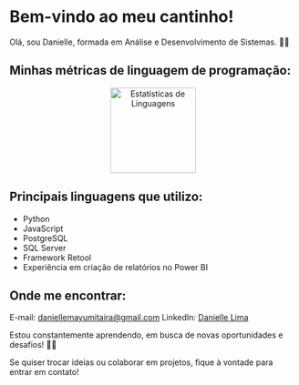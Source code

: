 # Bem-vindo ao meu cantinho!
Olá, sou Danielle, formada em Análise e Desenvolvimento de Sistemas. 👩‍💻

## Minhas métricas de linguagem de programação:
<p align="center">
  <img src="https://github-readme-stats.vercel.app/api/top-langs/?username=mayumi1982&layout=compact&langs_count=7&theme=dracula" height="150px" align="center" alt="Estatísticas de Linguagens"/>
</p>

## Principais linguagens que utilizo:
 - Python
 - JavaScript
 - PostgreSQL
 - SQL Server
 - Framework Retool
 - Experiência em criação de relatórios no Power BI

## Onde me encontrar:
E-mail: daniellemayumitaira@gmail.com
LinkedIn: [Danielle Lima](https://www.linkedin.com/in/lima-danielle/)

Estou constantemente aprendendo, em busca de novas oportunidades e desafios! 🎯✨

Se quiser trocar ideias ou colaborar em projetos, fique à vontade para entrar em contato!
